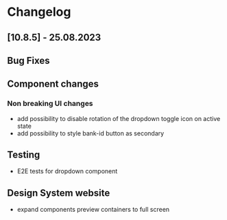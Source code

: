 # Changelog

## [10.8.5] - 25.08.2023

## Bug Fixes

## Component changes

### Non breaking UI changes

- add possibility to disable rotation of the dropdown toggle icon on active state
- add possibility to style bank-id button as secondary

## Testing

- E2E tests for dropdown component

## Design System website

- expand components preview containers to full screen
